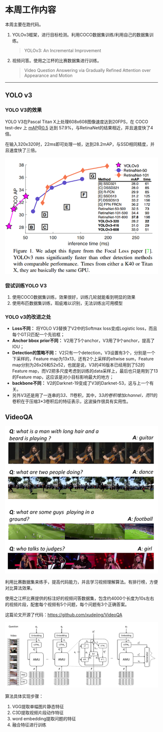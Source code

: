 # 本周工作内容

本周主要在跑代码。

1. YOLOv3框架，进行目标检测。利用COCO数据集训练/利用自己的数据集训练。

   > YOLOv3: An Incremental Improvement

2. 视频问答。使用之江杯的比赛数据集进行训练。

   > Video Question Answering via Gradually Refined Attention over Appearance and Motion



------

## YOLO v3

### YOLO V3的效果


   YOLO V3在Pascal Titan X上处理608x608图像速度达到20FPS，在 COCO test-dev 上 mAP@0.5 达到 57.9%，与RetinaNet的结果相近，并且速度快了4倍。

   在输入320x320时，22ms即可处理一帧，达到28.2mAP，与SSD相同精度，并且速度快了三倍。


![](./2.png)

### 尝试训练YOLO V3

1. 使用COCO数据集训练，效果很好，训练几轮就能看到明显的效果
2. 使用布匹数据集训练，瑕疵难以识别，无法训练出可用模型



### YOLO v3的改进之处

- **Loss不同：** 将YOLO V3替换了V2中的Softmax loss变成Logistic loss，而且每个GT只匹配一个先验框； 
- **Anchor bbox prior不同：** V2用了5个anchor，V3用了9个anchor，提高了IOU；
- **Detection的策略不同：** V2只有一个detection，V3设置有3个，分别是一个下采样的，Feature map为13x13，还有2个上采样的eltwise sum，Feature map分别为26x26和52x52，也就是说，V3的416版本已经用到了52的Feature map，而V2把多尺度考虑到训练的data采样上，最后也只是用到了13的Feature map，这应该是对小目标影响最大的地方；
- **backbone不同：** V2的Darknet-19变成了V3的Darknet-53，这与上一个有关。
- 另外V3还是用了一连串的3*3、1*1卷积，其中，3*3的卷积增加channel，而1*1的卷积在于压缩3*3卷积后的特征表示，这波操作很具有实用性。

## VideoQA

![](./1.PNG)


利用比赛数据集来练手，提高代码能力，并且学习视频理解算法。有排行榜，方便对比算法效果。

使用之江杯比赛提供的标注好的视频问答数据集，包含约4000个长度为10s左右的视频片段，配套每个视频有5个问题，每个问题有3个正确答案。

这篇论文开源了代码：https://github.com/xudejing/VideoQA


![](./3.PNG)

算法具体实现步骤：

1. VGG提取单幅图片静态特征
2. C3D提取视频片段动作特征
3. word embedding提取问题的特征
4. 融合特征进行训练

